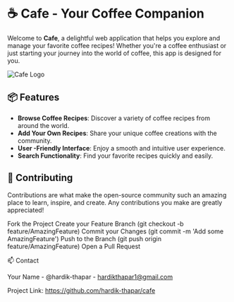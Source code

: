 # ☕ Cafe - Your Coffee Companion

Welcome to **Cafe**, a delightful web application that helps you explore and manage your favorite coffee recipes! Whether you're a coffee enthusiast or just starting your journey into the world of coffee, this app is designed for you.

![Cafe Logo]() <!-- Replace with your logo URL -->

## 📦 Features

- **Browse Coffee Recipes**: Discover a variety of coffee recipes from around the world.
- **Add Your Own Recipes**: Share your unique coffee creations with the community.
- **User -Friendly Interface**: Enjoy a smooth and intuitive user experience.
- **Search Functionality**: Find your favorite recipes quickly and easily.

## 🤝 Contributing

Contributions are what make the open-source community such an amazing place to learn, inspire, and create. Any contributions you make are greatly appreciated!

Fork the Project
Create your Feature Branch (git checkout -b feature/AmazingFeature)
Commit your Changes (git commit -m 'Add some AmazingFeature')
Push to the Branch (git push origin feature/AmazingFeature)
Open a Pull Request

📫 Contact

Your Name - @hardik-thapar - hardikthapar1@gmail.com

Project Link: https://github.com/hardik-thapar/cafe
